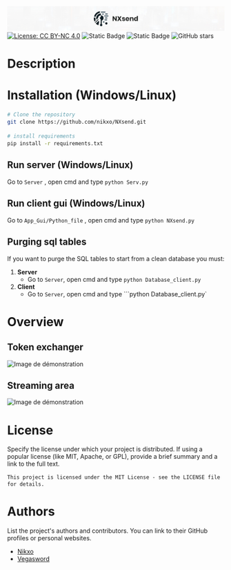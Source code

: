 ![Image de démonstration](https://raw.githubusercontent.com/nikxo/NXsend/main/File/NXsend_ban.jpg)
[![License: CC BY-NC 4.0](https://img.shields.io/badge/License-CC_BY--NC_4.0-lightgrey.svg)](https://creativecommons.org/licenses/by-nc/4.0/)
![Static Badge](https://img.shields.io/badge/Nginx-1.7.11.3-green:badgeContent)
![Static Badge](https://img.shields.io/badge/Docker-17.06.0+-blue:badgeContent)
![GitHub stars](https://img.shields.io/github/stars/nikxo/Xeha)

# Description

# Installation (Windows/Linux)
```bash
# Clone the repository
git clone https://github.com/nikxo/NXsend.git

# install requirements
pip install -r requirements.txt
```

## Run server (Windows/Linux)
Go to ``` Server ``` , open cmd and type ```python Serv.py```

## Run client gui (Windows/Linux)
Go to ``` App_Gui/Python_file ``` , open cmd and type ```python NXsend.py```

## Purging sql tables
If you want to purge the SQL tables to start from a clean database you must:
1. **Server**
   - Go to ``` Server ```, open cmd and type ```python Database_client.py```
2. **Client**
   - Go to ``` Server ```, open cmd and type ```python Database_client.py`



# Overview

## Token exchanger

![Image de démonstration]()

## Streaming area

![Image de démonstration]()

# License

Specify the license under which your project is distributed. If using a popular license (like MIT, Apache, or GPL), provide a brief summary and a link to the full text.

```text
This project is licensed under the MIT License - see the LICENSE file for details.
```

# Authors

List the project's authors and contributors. You can link to their GitHub profiles or personal websites.

- [Nikxo](https://github.com/nikxo)
- [Vegasword](https://github.com/vegasword)
